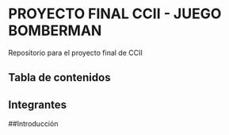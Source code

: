 # PROYECTO FINAL CCII - JUEGO BOMBERMAN

Repositorio para el proyecto final de CCII

## Tabla de contenidos

## Integrantes

##Introducción
